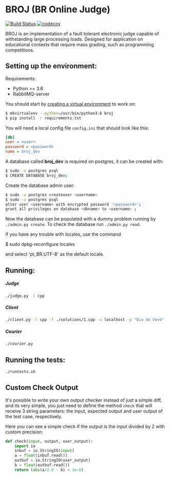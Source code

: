 # BROJ (BR Online Judge)

[![Build Status](https://travis-ci.org/BROnlineJudge/broj.svg?branch=master)](https://travis-ci.org/BROnlineJudge/broj)
[![codecov](https://codecov.io/gh/BROnlineJudge/broj/branch/master/graph/badge.svg)](https://codecov.io/gh/BROnlineJudge/broj)

BROJ is an implementation of a fault tolerant electronic judge capable of withstanding large processing loads. Designed for application on educational contexts that require mass grading, such as programming competitions.  

## Setting up the environment:

Requirements:
* Python >= 3.6
* RabbitMQ-server

You should start by [creating a virtual environment](https://virtualenvwrapper.readthedocs.io/) to work on:  
```sh
$ mkvirtualenv --python=/usr/bin/python3.6 broj
$ pip install -r requirements.txt
```

You will need a local config file `config.ini` that should look like this:  
```ini
[db]
user = <user>
password = <password>
name = broj_dev
```

A database called **broj_dev** is required on postgres, it can be created with:  
```sh
$ sudo -u postgres psql
$ CREATE DATABASE broj_dev;
```
Create the database admin user:
```sh
$ sudo -u postgres createuser <username>
$ sudo -u postgres psql
alter user <username> with encrypted password '<password>';
grant all privileges on database <dbname> to <username> ;
```

Now the database can be populated with a dummy problem running by `./admin.py create`. To check the database run `./admin.py read`.  

If you have any trouble with locales, use the command

$ sudo dpkg-reconfigure locales

and select 'pt_BR.UTF-8' as the default locale.

## Running:

##### Judge
```sh
./judge.py -l cpp
```

##### Client
```sh
./client.py -l cpp -f ./solutions/1.cpp -u localhost -p "Dia da Vovó"
```

##### Courier
```sh
./courier.py
```

## Running the tests:
```sh
./runtests.sh
```

## Custom Check Output

It's possible to write your own output checker instead of just a simple diff, and its very simple, you just need to define the method `check` that will receive 3 string parameters: the input, expected output and user output of the test case, respectively.  

Here you can see a simple check if the output is the input divided by 2 with custom precision:
```python
def check(input, output, user_output):
    import io
    inbuf = io.StringIO(input)
    a = float(inbuf.read())
    outbuf = io.StringIO(user_output)
    b = float(outbuf.read())
    return (abs(a/2.0 - b) < 1e-6)
```
